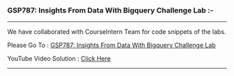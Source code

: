 ### GSP787: Insights From Data With Bigquery Challenge Lab :-

----------------------------------------------------------------------------------------------------------------------------------------------

We have collaborated with CourseIntern Team for code snippets of the labs.

Please Go To : [GSP787: Insights From Data With Bigquery Challenge Lab](https://www.courseintern.com/post/qwiklabs/challenge-labs/gsp787-insights-from-data-with-bigquery-challenge-lab/)

YouTube Video Solution : [Click Here](https://bit.ly/3vL79Yt)

----------------------------------------------------------------------------------------------------------------------------------------------

